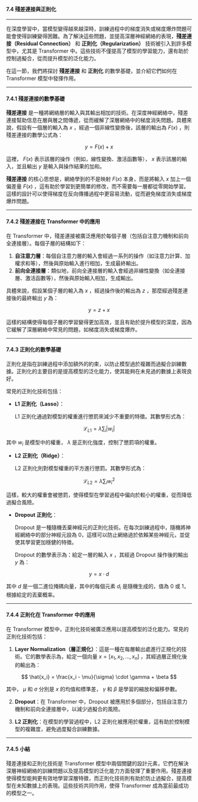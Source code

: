 #### **7.4 殘差連接與正則化**

---

在深度學習中，當模型變得越來越深時，訓練過程中的梯度消失或梯度爆炸問題可能會使得訓練變得困難。為了解決這些問題，並提高深層神經網絡的表現，**殘差連接（Residual Connection）** 和 **正則化（Regularization）** 技術被引入到許多模型中，尤其是 Transformer 中。這些技術不僅提高了模型的學習能力，還有助於控制過擬合，從而提升模型的泛化能力。

在這一節，我們將探討 **殘差連接** 和 **正則化** 的數學基礎，並介紹它們如何在 Transformer 模型中發揮作用。

---

#### **7.4.1 殘差連接的數學基礎**

**殘差連接** 是一種將網絡層的輸入與其輸出相加的技術。在深度神經網絡中，殘差連接幫助信息在層與層之間傳遞，從而緩解了深層網絡中的梯度消失問題。具體來說，假設有一個層的輸入為  $x$ ，經過一個非線性變換後，該層的輸出為  $F(x)$ ，則殘差連接的數學公式為：


```math
y = F(x) + x

```

這裡， $F(x)$  表示該層的操作（例如，線性變換、激活函數等）， $x$  表示該層的輸入，並且輸出  $y$  是輸入與操作結果的加和。

**殘差連接** 的核心思想是，網絡學到的不是映射  $F(x)$  本身，而是將輸入  $x$  加上一個偏差量  $F(x)$ ，這有助於學習到更簡單的修改，而不需要每一層都從零開始學習。這樣的設計可以使得梯度在反向傳播過程中更容易流動，從而避免梯度消失或梯度爆炸問題。

---

#### **7.4.2 殘差連接在 Transformer 中的應用**

在 Transformer 中，殘差連接被廣泛應用於每個子層（包括自注意力機制和前向全連接層）。每個子層的結構如下：

1. **自注意力層**：每個自注意力層的輸入會經過一系列的操作（如注意力計算、加權求和等），然後與原始輸入進行相加，生成最終輸出。
2. **前向全連接層**：類似地，前向全連接層的輸入會經過非線性變換（如全連接層、激活函數等），然後與原始輸入相加，生成輸出。

具體來說，假設某個子層的輸入為  $x$ ，經過操作後的輸出為  $z$ ，那麼經過殘差連接後的最終輸出  $y$  為：


```math
y = z + x

```

這樣的結構使得每個子層的學習變得更加高效，並且有助於提升模型的深度，因為它緩解了深層網絡中常見的問題，如梯度消失或梯度爆炸。

---

#### **7.4.3 正則化的數學基礎**

正則化是指在訓練過程中添加額外的約束，以防止模型過於複雜而過擬合訓練數據。正則化的主要目的是提高模型的泛化能力，使其能夠在未見過的數據上表現良好。

常見的正則化技術包括：

- **L1 正則化（Lasso）**：
  
  L1 正則化通過對模型的權重進行懲罰來減少不重要的特徵。其數學形式為：


```math
  \mathcal{L}_{L1} = \lambda \sum_i |w_i|

```

  其中  $w_i$  是模型中的權重， $\lambda$  是正則化強度，控制了懲罰項的權重。

- **L2 正則化（Ridge）**：
  
  L2 正則化則對模型權重的平方進行懲罰。其數學形式為：


```math
  \mathcal{L}_{L2} = \lambda \sum_i w_i^2

```

  這樣，較大的權重會被懲罰，使得模型在學習過程中偏向於較小的權重，從而降低過擬合風險。

- **Dropout 正則化**：

  Dropout 是一種隨機丟棄神經元的正則化技術。在每次訓練過程中，隨機將神經網絡中的部分神經元設為 0，這樣可以防止網絡過於依賴某些神經元，並促使其學習更加穩健的特徵。

  Dropout 的數學表示為：給定一層的輸入  $x$ ，其經過 Dropout 操作後的輸出  $y$  為：


```math
  y = x \cdot d

```

  其中  $d$  是一個二進位掩碼向量，其中的每個元素  $d_i$  是隨機生成的，值為 0 或 1，根據給定的丟棄概率。

---

#### **7.4.4 正則化在 Transformer 中的應用**

在 Transformer 模型中，正則化技術被廣泛應用以提高模型的泛化能力。常見的正則化技術包括：

1. **Layer Normalization（層正規化）**：這是一種在每層輸出處進行正規化的技術。它的數學表示為，給定一個向量  $x = [x_1, x_2, \dots, x_n]$ ，其經過層正規化後的輸出為：


```math
   \hat{x_i} = \frac{x_i - \mu}{\sigma} \cdot \gamma + \beta

```

   其中， $\mu$  和  $\sigma$  分別是  $x$  的均值和標準差， $\gamma$  和  $\beta$  是學習的縮放和偏移參數。

2. **Dropout**：在 Transformer 中，Dropout 被應用於多個部分，包括自注意力機制和前向全連接層中，以減少過擬合的風險。

3. **L2 正則化**：在模型的學習過程中，L2 正則化被應用於權重，這有助於控制模型的複雜度，避免過度擬合訓練數據。

---

#### **7.4.5 小結**

殘差連接和正則化技術是 Transformer 模型中兩個關鍵的設計元素，它們在解決深層神經網絡的訓練問題以及提高模型的泛化能力方面發揮了重要作用。殘差連接使得模型能夠更有效地學習深層特徵，而正則化技術則有助於防止過擬合，提高模型在未知數據上的表現。這些技術共同作用，使得 Transformer 成為當前最成功的模型之一。